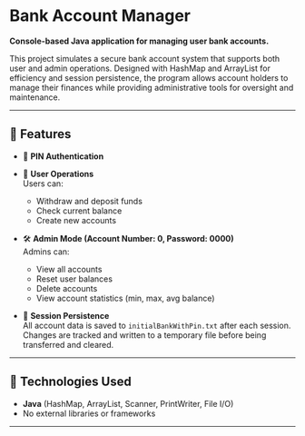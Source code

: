 # Bank Account Manager 
**Console-based Java application for managing user bank accounts.**

This project simulates a secure bank account system that supports both user and admin operations. Designed with HashMap and ArrayList for efficiency and session persistence, the program allows account holders to manage their finances while providing administrative tools for oversight and maintenance.

---

## 🚀 Features

- 🔐 **PIN Authentication**  


- 🧾 **User Operations**  
  Users can:
  - Withdraw and deposit funds  
  - Check current balance  
  - Create new accounts  

- 🛠️ **Admin Mode (Account Number: 0, Password: 0000)**  
  Admins can:
  - View all accounts  
  - Reset user balances  
  - Delete accounts  
  - View account statistics (min, max, avg balance)

- 💾 **Session Persistence**  
  All account data is saved to `initialBankWithPin.txt` after each session. Changes are tracked and written to a temporary file before being transferred and cleared.

---

## 🧱 Technologies Used

- **Java** (HashMap, ArrayList, Scanner, PrintWriter, File I/O)
- No external libraries or frameworks

---
